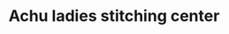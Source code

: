 ---
title: "Achu ladies stitching center"
url: /thiruvananthapuram/achu-ladies-stitching-center/
shop: Schneiderei
---